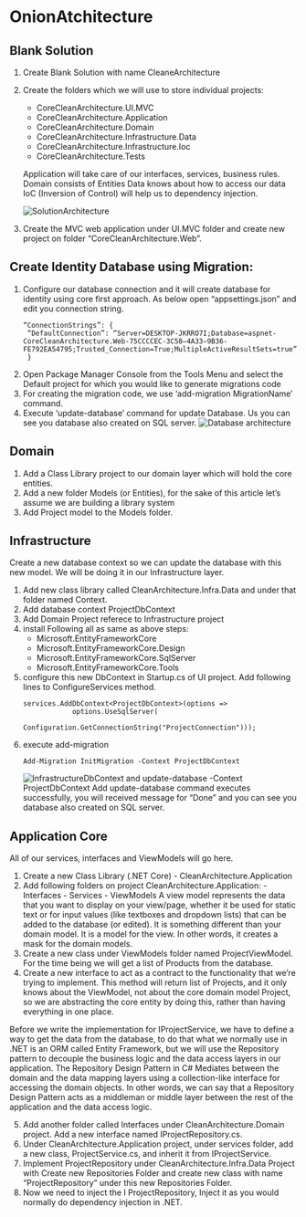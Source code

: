 # OnionAtchitecture
## Blank Solution
1. Create Blank Solution with name CleaneArchitecture
2. Create the folders which we will use to store individual projects:
	- CoreCleanArchitecture.UI.MVC
	- CoreCleanArchitecture.Application
	- CoreCleanArchitecture.Domain
	- CoreCleanArchitecture.Infrastructure.Data
	- CoreCleanArchitecture.Infrastructure.Ioc
	- CoreCleanArchitecture.Tests
	
	Application will take care of our interfaces, services, business rules.
	Domain consists of Entities
	Data knows about how to access our data
	IoC (Inversion of Control) will help us to dependency injection.
	
	![SolutionArchitecture](https://user-images.githubusercontent.com/37914930/130619922-6cf95db7-285d-4eaf-bce5-1a5ab478ae20.png)
	
3. Create the MVC web application under UI.MVC folder and create new project on folder “CoreCleanArchitecture.Web”.

## Create Identity Database using Migration:

1. Configure our database connection and it will create database for identity using core first approach. 
   As below open “appsettings.json” and edit you connection string.
   ```
   “ConnectionStrings”: {
	“DefaultConnection”: “Server=DESKTOP-JKRRO7I;Database=aspnet-CoreCleanArchitecture.Web-75CCCCEC-3C58–4A33–9B36-FE792EA54795;Trusted_Connection=True;MultipleActiveResultSets=true”
	}

2. Open Package Manager Console from the Tools Menu and select the Default project for which you would like to generate migrations code
3. For creating the migration code, we use ‘add-migration MigrationName’ command.
4. Execute ‘update-database’ command for update Database. Us you can see you database also created on SQL server.
	![Database architecture](https://user-images.githubusercontent.com/37914930/130621677-e5b450e2-fe12-4531-ad02-545460e9a2ba.png)


## Domain
1. Add a Class Library project to our domain layer which will hold the core entities.
2. Add a new folder Models (or Entities), for the sake of this article let’s assume we are building a library system
3. Add Project model to the Models folder.

## Infrastructure
Create a new database context so we can update the database with this new model. We will be doing it in our Infrastructure layer. 
1. Add new class library called CleanArchitecture.Infra.Data and under that folder named Context.
2. Add database context ProjectDbContext 
3. Add Domain Project referece to Infrastructure project
4. install Following all as same as above steps:
	- Microsoft.EntityFrameworkCore
	- Microsoft.EntityFrameworkCore.Design
	- Microsoft.EntityFrameworkCore.SqlServer
	- Microsoft.EntityFrameworkCore.Tools
5. configure this new DbContext in Startup.cs of UI project. Add following lines to ConfigureServices method.
	```
	services.AddDbContext<ProjectDbContext>(options => 
                options.UseSqlServer(
                    Configuration.GetConnectionString("ProjectConnection")));
6. execute add-migration
	```
	Add-Migration InitMigration -Context ProjectDbContext
	```
	![InfrastructureDbContext](https://user-images.githubusercontent.com/37914930/130662536-77e348c3-abcb-434d-9c19-5602414f8b48.png)
   and update-database -Context ProjectDbContext
   Add update-database command executes successfully, you will received message for “Done” and you can see you database also created on SQL server.
   
  ## Application Core
  All of our services, interfaces and ViewModels will go here.
  
  1. Create a new Class Library (.NET Core) - CleanArchitecture.Application
  2. Add following folders on project CleanArchitecture.Application:
  	- Interfaces
  	- Services
  	- ViewModels
  	A view model represents the data that you want to display on your view/page, whether it be used for static text or for input values (like textboxes and dropdown lists) that can be added to the database (or edited). It is something different than your domain model. It is a model for the view. In other words, it creates a mask for the domain models.
  3. Create a new class under ViewModels folder named ProjectViewModel. For the time being we will get a list of Products from the database. 
  4. Create a new interface to act as a contract to the functionality that we’re trying to implement. 
  	This method will return list of Projects, and it only knows about the ViewModel, not about the core domain model Project, so we are abstracting the core entity by doing this, rather than having everything in one place.
	
  Before we write the implementation for IProjectService, we have to define a way to get the data from the database, to do that what we normally use in .NET is an ORM called Entity Framework, but we will use the Repository pattern to decouple the business logic and the data access layers in our application.
  The Repository Design Pattern in C# Mediates between the domain and the data mapping layers using a collection-like interface for accessing the domain objects. In other words, we can say that a Repository Design Pattern acts as a middleman or middle layer between the rest of the application and the data access logic.
	
   5. Add another folder called Interfaces under CleanArchitecture.Domain project. Add a new interface named IProjectRepository.cs.
   6. Under CleanArchitecture.Application project, under services folder, add a new class, ProjectService.cs, and inherit it from IProjectService.
   7. Implement ProjectRepository under CleanArchitecture.Infra.Data Project with Create new Repositories Folder and create new class with name “ProjectRepository” under this new Repositories Folder.
   8. Now we need to inject the I ProjectRepository, Inject it as you would normally do dependency injection in .NET.

